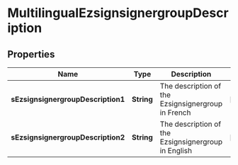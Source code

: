 

# MultilingualEzsignsignergroupDescription

## Properties

Name | Type | Description | Notes
------------ | ------------- | ------------- | -------------
**sEzsignsignergroupDescription1** | **String** | The description of the Ezsignsignergroup in French |  [optional]
**sEzsignsignergroupDescription2** | **String** | The description of the Ezsignsignergroup in English |  [optional]




